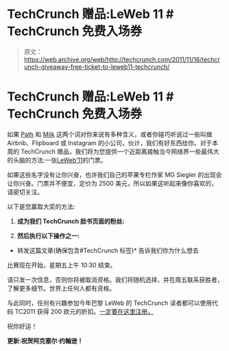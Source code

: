 # TechCrunch 赠品:LeWeb 11 # TechCrunch 免费入场券

> 原文：<https://web.archive.org/web/http://techcrunch.com/2011/11/16/techcrunch-giveaway-free-ticket-to-leweb11-techcrunch/>

# TechCrunch 赠品:LeWeb 11 # TechCrunch 免费入场券

如果 [Path](https://web.archive.org/web/20230203111116/http://www.crunchbase.com/company/path) 和 [Milk](https://web.archive.org/web/20230203111116/http://www.crunchbase.com/company/milk) 这两个词对你来说有多种含义，或者你碰巧听说过一些叫做 Airbnb、Flipboard 或 Instagram 的小公司，伙计，我们有好东西给你。对于本周的 TechCrunch 赠品，我们将为您提供一个近距离接触当今网络界一些最伟大的头脑的方法:一张[LeWeb’11](https://web.archive.org/web/20230203111116/http://www.leweb.net/)的门票。

如果这些名字没有让你兴奋，也许我们自己的苹果专栏作家 MG Siegler 的出现会让你兴奋。门票并不便宜，定价为 2500 美元，所以如果这听起来像你喜欢的，请密切关注。

以下是您赢取大奖的方法:

1) **成为我们 TechCrunch 脸书页面的粉丝:**

2) **然后执行以下操作之一:**

*   转发这篇文章(确保包含#TechCrunch 标签)*   告诉我们你为什么想去

比赛现在开始，星期五上午 10:30 结束。

请只发一次信息，否则你将被取消资格。我们将随机选择，并在周五联系获胜者，了解更多细节。世界上任何人都有资格。

与此同时，任何有兴趣参加今年巴黎 LeWeb 的 TechCrunch 读者都可以使用代码 TC2011 获得 200 欧元的折扣。[一定要在这里注册。](www.leweb.net/register)

祝你好运！

**更新:祝贺阿克塞尔·约翰逊！**